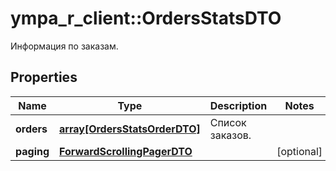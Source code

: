 # ympa_r_client::OrdersStatsDTO

Информация по заказам.

## Properties
Name | Type | Description | Notes
------------ | ------------- | ------------- | -------------
**orders** | [**array[OrdersStatsOrderDTO]**](OrdersStatsOrderDTO.md) | Список заказов. | 
**paging** | [**ForwardScrollingPagerDTO**](ForwardScrollingPagerDTO.md) |  | [optional] 


